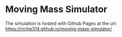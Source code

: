 # Moving Mass Simulator
The simulation is hosted with Github Pages at the url: https://richie314.github.io/moving-mass-simulator/
